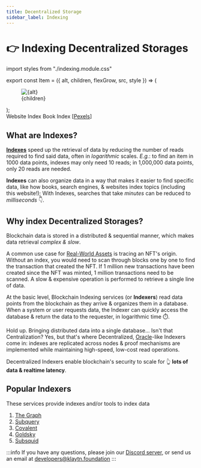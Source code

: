 ```yaml
---
title: Decentralized Storage
sidebar_label: Indexing
---
```


# 👉 Indexing Decentralized Storages <a id="Indexing Decentralized Storages"></a>

import styles from "./indexing.module.css"

export const Item = ({ alt, children, flexGrow, src, style }) => (
  <div className={styles.images__container} style={{ flexGrow }}>
    <figure className={styles.images__figure} style={style}>
      <img className={styles.images__img} alt={alt} src={src} />
      <figcaption className={styles.images__figcaption}>{children}</figcaption>
    </figure>
  </div>
);

<section className={styles.images}>
  <Item
    alt="Website Index"
    flexGrow={1}
    src="/images/decentralized-storage/website-index.png"
    style={{ borderBottomWidth: "1px", borderLeftWidth: "2px", borderRightWidth: "2px", borderTopWidth: "1px", borderTopLeftRadius: "0.3rem" }}>
    Website Index
  </Item>
  <Item
    alt="Book Index"
    flexGrow={2}
    src="/images/decentralized-storage/book-index.png"
    style={{ borderTopWidth: "1px" }}>
    Book Index [<a href="https://www.pexels.com/photo/magnifying-glass-on-book-4494642">Pexels</a>]
  </Item>
</section>

## What are Indexes? <a id="What is an Index"></a>

[**Indexes**](https://en.wikipedia.org/wiki/Database_index) speed up the retrieval of data by reducing the number of reads required to find said data, often in *logarithmic* scales.
*E.g.*: to find an item in 1000 data points, indexes may only need 10 reads; in 1,000,000 data points, only 20 reads are needed.

**Indexes** can also organize data in a way that makes it easier to find specific data, like how books, search engines, & websites index topics (including this website!);
With Indexes, searches that take *minutes* can be reduced to *milliseconds* 👇.

## Why index Decentralized Storages? <a id="Why index Decentralized Storages"></a>

Blockchain data is stored in a distributed & sequential manner, which makes data retrieval *complex & slow*.

A common use case for [Real-World Assets](https://klaytn.foundation/from-traditional-to-digitalexploring-the-potential-and-power-of-rwa-tokenization) is tracing an NFT's origin. Without an index, you would need to scan through blocks one by one to find the transaction that created the NFT. If 1 million new transactions have been created since the NFT was minted, 1 million transactions need to be scanned. A slow & expensive operation is performed to retrieve a single line of data.

At the basic level, Blockchain Indexing services (or **Indexers**) read data points from the blockchain as they arrive & organizes them in a database. When a system or user requests data, the Indexer can quickly access the database & return the data to the requester, in logarithmic&nbsp;time&nbsp;⏱️.

Hold up. Bringing distributed data into a single database... Isn't that Centralization? Yes, but that's where Decentralized, [Oracle](/docs/category/-decentralized-oracle)-like Indexers come in: indexes are replicated across nodes & proof mechanisms are implemented while maintaining high-speed, low-cost read operations.

Decentralized Indexers enable blockchain's security to scale for 👆 **lots of data & realtime latency**.

## Popular Indexers <a id="Popular Indexers"></a>

These services provide indexes and/or tools to index data

1. [The Graph](https://thegraph.com)
2. [Subquery](https://subquery.network)
3. [Covalent](https://www.covalenthq.com)
4. [Goldsky](https://goldsky.com)
5. [Subsquid](https://subsquid.io)

:::info
If you have any questions, please join our [Discord server](https://discord.io/KlaytnOfficial), or send us an email at <developers@klaytn.foundation>
:::

<style>

</style>
